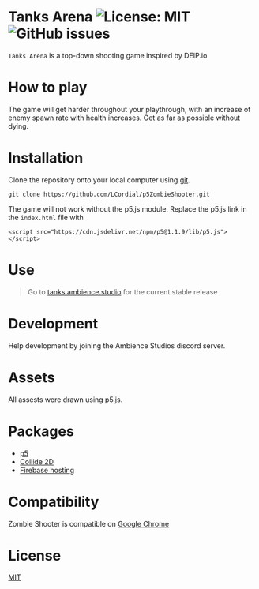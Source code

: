 # Tanks Arena ![License: MIT](https://img.shields.io/badge/license-MIT-brightgreen) ![GitHub issues](https://img.shields.io/github/issues/LCordial/p5ZombieShooter)
`Tanks Arena` is a top-down shooting game inspired by DEIP.io

# How to play
The game will get harder throughout your playthrough, with an increase of enemy spawn rate with health increases. Get as far as possible without dying.

# Installation
Clone the repository onto your local computer using [git](https://git-scm.com/). 
```
git clone https://github.com/LCordial/p5ZombieShooter.git
```

The game will not work without the p5.js module. Replace the p5.js link in the `index.html` file with 
```
<script src="https://cdn.jsdelivr.net/npm/p5@1.1.9/lib/p5.js"></script>
```

# Use
> Go to [tanks.ambience.studio](https://tanks.ambience.studio/) for the current stable release

# Development
Help development by joining the Ambience Studios discord server.

# Assets
All assests were drawn using p5.js.

# Packages
* [p5](https://p5js.org/)
* [Collide 2D](https://github.com/bmoren/p5.collide2D)
* [Firebase hosting](https://firebase.google.com/)

# Compatibility
Zombie Shooter is compatible on [Google Chrome](https://www.google.com/intl/en_au/chrome/)

# License
[MIT](https://github.com/LCordial/p5ZombieShooter/blob/master/LICENSE)
